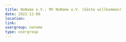 ```yaml
---
title: NoName e.V.: MV NoName e.V. (Gäste willkommen)
date: 2022-12-08
location: 
link: 
usergroup: noname
type: usergroup
---
```

